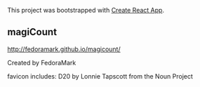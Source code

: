 This project was bootstrapped with [Create React App](https://github.com/facebook/create-react-app).

## magiCount

http://fedoramark.github.io/magicount/

Created by FedoraMark

favicon includes: D20 by Lonnie Tapscott from the Noun Project
